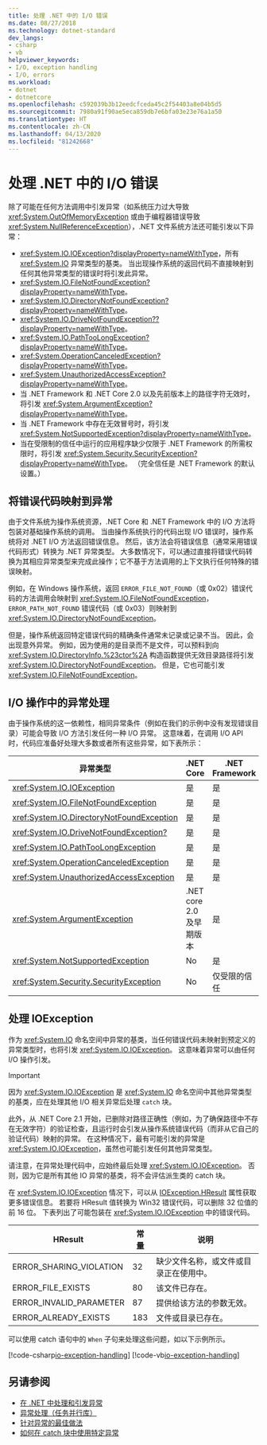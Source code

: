 ```yaml
---
title: 处理 .NET 中的 I/O 错误
ms.date: 08/27/2018
ms.technology: dotnet-standard
dev_langs:
- csharp
- vb
helpviewer_keywords:
- I/O, exception handling
- I/O, errors
ms.workload:
- dotnet
- dotnetcore
ms.openlocfilehash: c592039b3b12eedcfceda45c2f54403a8e04b5d5
ms.sourcegitcommit: 7980a91f90ae5eca859db7e6bfa03e23e76a1a50
ms.translationtype: HT
ms.contentlocale: zh-CN
ms.lasthandoff: 04/13/2020
ms.locfileid: "81242668"
---
```

# <a name="handling-io-errors-in-net"></a>处理 .NET 中的 I/O 错误

除了可能在任何方法调用中引发异常（如系统压力过大导致 <xref:System.OutOfMemoryException> 或由于编程器错误导致 <xref:System.NullReferenceException>），.NET 文件系统方法还可能引发以下异常：

- <xref:System.IO.IOException?displayProperty=nameWithType>，所有 <xref:System.IO> 异常类型的基类。 当出现操作系统的返回代码不直接映射到任何其他异常类型的错误时将引发此异常。
- <xref:System.IO.FileNotFoundException?displayProperty=nameWithType>。
- <xref:System.IO.DirectoryNotFoundException?displayProperty=nameWithType>。
- <xref:System.IO.DriveNotFoundException??displayProperty=nameWithType>。
- <xref:System.IO.PathTooLongException?displayProperty=nameWithType>。
- <xref:System.OperationCanceledException?displayProperty=nameWithType>。
- <xref:System.UnauthorizedAccessException?displayProperty=nameWithType>。
- 当 .NET Framework 和 .NET Core 2.0 以及先前版本上的路径字符无效时，将引发 <xref:System.ArgumentException?displayProperty=nameWithType>。
- 当 .NET Framework 中存在无效冒号时，将引发 <xref:System.NotSupportedException?displayProperty=nameWithType>。
- 当在受限制的信任中运行的应用程序缺少仅限于 .NET Framework 的所需权限时，将引发 <xref:System.Security.SecurityException?displayProperty=nameWithType>。 （完全信任是 .NET Framework 的默认设置。）

## <a name="mapping-error-codes-to-exceptions"></a>将错误代码映射到异常

由于文件系统为操作系统资源，.NET Core 和 .NET Framework 中的 I/O 方法将包装对基础操作系统的调用。 当由操作系统执行的代码出现 I/O 错误时，操作系统将对 .NET I/O 方法返回错误信息。 然后，该方法会将错误信息（通常采用错误代码形式）转换为 .NET 异常类型。 大多数情况下，可以通过直接将错误代码转换为其相应异常类型来完成此操作；它不基于方法调用的上下文执行任何特殊的错误映射。

例如，在 Windows 操作系统，返回 `ERROR_FILE_NOT_FOUND`（或 0x02）错误代码的方法调用会映射到 <xref:System.IO.FileNotFoundException>，`ERROR_PATH_NOT_FOUND` 错误代码（或 0x03）则映射到 <xref:System.IO.DirectoryNotFoundException>。

但是，操作系统返回特定错误代码的精确条件通常未记录或记录不当。 因此，会出现意外异常。 例如，因为使用的是目录而不是文件，可以预料到向 <xref:System.IO.DirectoryInfo.%23ctor%2A> 构造函数提供无效目录路径将引发 <xref:System.IO.DirectoryNotFoundException>。 但是，它也可能引发 <xref:System.IO.FileNotFoundException>。

## <a name="exception-handling-in-io-operations"></a>I/O 操作中的异常处理

由于操作系统的这一依赖性，相同异常条件（例如在我们的示例中没有发现错误目录）可能会导致 I/O 方法引发任何一种 I/O 异常。 这意味着，在调用 I/O API 时，代码应准备好处理大多数或者所有这些异常，如下表所示：

| 异常类型 | .NET Core | .NET Framework |
|---|---|---|
| <xref:System.IO.IOException> | 是 | 是 |
| <xref:System.IO.FileNotFoundException> | 是 | 是 |
| <xref:System.IO.DirectoryNotFoundException> | 是 | 是 |
| <xref:System.IO.DriveNotFoundException?> | 是 | 是 |
| <xref:System.IO.PathTooLongException> | 是 | 是 |
| <xref:System.OperationCanceledException> | 是 | 是 |
| <xref:System.UnauthorizedAccessException> | 是 | 是 |
| <xref:System.ArgumentException> | .NET core 2.0 及早期版本| 是 |
| <xref:System.NotSupportedException> | No | 是 |
| <xref:System.Security.SecurityException> | No | 仅受限的信任 |

## <a name="handling-ioexception"></a>处理 IOException

作为 <xref:System.IO> 命名空间中异常的基类，当任何错误代码未映射到预定义的异常类型时，也将引发 <xref:System.IO.IOException>。 这意味着异常可以由任何 I/O 操作引发。

> [!IMPORTANT]
> 因为 <xref:System.IO.IOException> 是 <xref:System.IO> 命名空间中其他异常类型的基类，应在处理其他 I/O 相关异常后处理 `catch` 块。

此外，从 .NET Core 2.1 开始，已删除对路径正确性（例如，为了确保路径中不存在无效字符）的验证检查，且运行时会引发从操作系统错误代码（而非从它自己的验证代码）映射的异常。 在这种情况下，最有可能引发的异常是 <xref:System.IO.IOException>，虽然也可能引发任何其他异常类型。

请注意，在异常处理代码中，应始终最后处理 <xref:System.IO.IOException>。 否则，因为它是所有其他 IO 异常的基类，将不会评估派生类的 catch 块。

在 <xref:System.IO.IOException> 情况下，可以从 [IOException.HResult](xref:System.Exception.HResult) 属性获取更多错误信息。 若要将 HResult 值转换为 Win32 错误代码，可以删除 32 位值的前 16 位。 下表列出了可能包装在 <xref:System.IO.IOException> 中的错误代码。

| HResult | 常量 | 说明 |
| --- | --- | --- |
| ERROR_SHARING_VIOLATION | 32 | 缺少文件名称，或文件或目录正在使用中。 |
| ERROR_FILE_EXISTS | 80 | 该文件已存在。 |
| ERROR_INVALID_PARAMETER | 87 | 提供给该方法的参数无效。 |
| ERROR_ALREADY_EXISTS | 183 | 文件或目录已存在。 |

可以使用 catch 语句中的 `When` 子句来处理这些问题，如以下示例所示。

[!code-csharp[io-exception-handling](~/samples/snippets/standard/io/io-exceptions/cs/io-exceptions.cs)]
[!code-vb[io-exception-handling](~/samples/snippets/standard/io/io-exceptions/vb/io-exceptions.vb)]

## <a name="see-also"></a>另请参阅

- [在 .NET 中处理和引发异常](../exceptions/index.md)
- [异常处理（任务并行库）](../parallel-programming/exception-handling-task-parallel-library.md)
- [针对异常的最佳做法](../exceptions/best-practices-for-exceptions.md)
- [如何在 catch 块中使用特定异常](../exceptions/how-to-use-specific-exceptions-in-a-catch-block.md)
